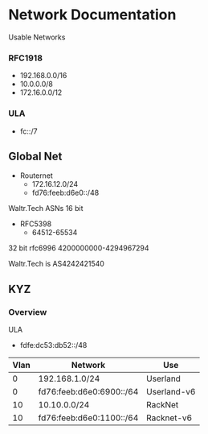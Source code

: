 # Network Documentation

Usable Networks

### RFC1918

- 192.168.0.0/16
- 10.0.0.0/8
- 172.16.0.0/12

### ULA

- fc::/7

## Global Net

- Routernet
  - 172.16.12.0/24
  - fd76:feeb:d6e0::/48

Waltr.Tech ASNs
16 bit
 - RFC5398
   - 64512-65534

32 bit
rfc6996 4200000000-4294967294

Waltr.Tech is AS4242421540

## KYZ

### Overview

ULA

- fdfe:dc53:db52::/48

| Vlan | Network                     | Use         |
| ---- | --------------------------- | ----------- |
| 0    | 192.168.1.0/24              | Userland    |
| 0    | fd76:feeb:d6e0:6900::/64    | Userland-v6 |
| 10   | 10.10.0.0/24                | RackNet     |
| 10   | fd76:feeb:d6e0:1100::/64    | Racknet-v6  |
